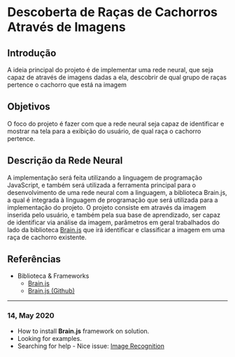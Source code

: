 # Descoberta de Raças de Cachorros Através de Imagens

## Introdução
A ideia principal do projeto é de implementar uma rede neural, que seja capaz de através de imagens dadas a ela, descobrir de qual grupo de raças pertence o cachorro que está na imagem

## Objetivos
O foco do projeto é fazer com que a rede neural seja capaz de identificar e mostrar na tela para a exibição do usuário, de qual raça o cachorro pertence.

## Descrição da Rede Neural

A implementação será feita utilizando a linguagem de programação JavaScript, e também será utilizada a ferramenta principal para o desenvolvimento de uma rede neural com a linguagem, a biblioteca Brain.js, a qual é integrada à linguagem de programação que será utilizada para a implementação do projeto. O projeto consiste em através da imagem inserida pelo usuário, e também pela sua base de aprendizado, ser capaz de identificar via análise da imagem, parâmetros em geral trabalhados do lado da biblioteca [Brain.js](https://brain.js.org/) que irá identificar e classificar a imagem em uma raça de cachorro existente.

## Referências
- Biblioteca & Frameworks
  - [Brain.js](https://brain.js.org/)
  - [Brain.js (Github)](https://github.com/BrainJS/brain.js)

---
### 14, May 2020
- How to install **Brain.js** framework on solution.
- Looking for examples.
- Searching for help - Nice issue: [Image Recognition](https://github.com/BrainJS/brain.js/issues/352)